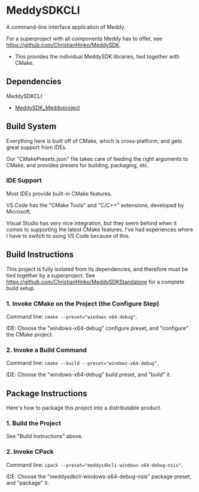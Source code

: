 # MeddySDKCLI

A command-line interface application of Meddy.

For a superproject with all components Meddy has to offer, see https://github.com/ChristianHinko/MeddySDK.
- This provides the individual MeddySDK libraries, tied together with CMake.

## Dependencies

MeddySDKCLI
- [MeddySDK_Meddyproject](https://github.com/ChristianHinko/MeddySDK_Meddyproject)

## Build System

Everything here is built off of CMake, which is cross-platform, and gets great support from IDEs.

Our "CMakePresets.json" file takes care of feeding the right arguments to CMake, and provides presets for building, packaging, etc.

### IDE Support

Most IDEs provide built-in CMake features.

VS Code has the "CMake Tools" and "C/C++" extensions, developed by Microsoft.

Visual Studio has very nice integration, but they seem behind when it comes to supporting the latest CMake features. I've had experiences where I have to switch to using VS Code because of this.

## Build Instructions

This project is fully isolated from its dependencies, and therefore must be tied together by a superproject. See https://github.com/ChristianHinko/MeddySDKStandalone for a complete build setup.

### 1. Invoke CMake on the Project (the Configure Step)

Command line: `cmake --preset="windows-x64-debug"`.

IDE: Choose the "windows-x64-debug" configure preset, and "configure" the CMake project.

### 2. Invoke a Build Command

Command line: `cmake --build --preset="windows-x64-debug"`.

IDE: Choose the "windows-x64-debug" build preset, and "build" it.

## Package Instructions

Here's how to package this project into a distributable product.

### 1. Build the Project

See "Build Instructions" above.

### 2. Invoke CPack

Command line: `cpack --preset="meddysdkcli-windows-x64-debug-nsis"`.

IDE: Choose the "meddysdkcli-windows-x64-debug-nsis" package preset, and "package" it.
